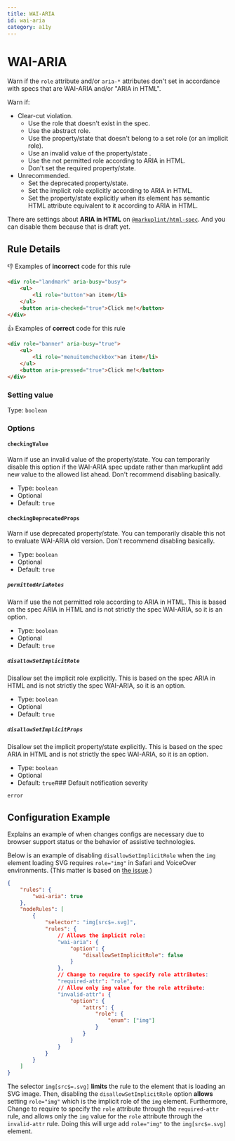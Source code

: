 ```yaml
---
title: WAI-ARIA
id: wai-aria
category: a11y
---
```


# WAI-ARIA

Warn if the `role` attribute and/or `aria-*` attributes don't set in accordance with specs that are WAI-ARIA and/or "ARIA in HTML".

Warn if:

-   Clear-cut violation.
    -   Use the role that doesn't exist in the spec.
    -   Use the abstract role.
    -   Use the property/state that doesn't belong to a set role (or an implicit role).
    -   Use an invalid value of the property/state .
    -   Use the not permitted role according to ARIA in HTML.
    -   Don't set the required property/state.
-   Unrecommended.
    -   Set the deprecated property/state.
    -   Set the implicit role explicitly according to ARIA in HTML.
    -   Set the property/state explicitly when its element has semantic HTML attribute equivalent to it according to ARIA in HTML.

There are settings about **ARIA in HTML** on [`@markuplint/html-spec`](https://github.com/markuplint/markuplint/tree/main/packages/%40markuplint/html-spec/src/aria-in-html). And you can disable them because that is draft yet.

## Rule Details

👎 Examples of **incorrect** code for this rule

```html
<div role="landmark" aria-busy="busy">
	<ul>
		<li role="button">an item</li>
	</ul>
	<button aria-checked="true">Click me!</button>
</div>
```

👍 Examples of **correct** code for this rule

```html
<div role="banner" aria-busy="true">
	<ul>
		<li role="menuitemcheckbox">an item</li>
	</ul>
	<button aria-pressed="true">Click me!</button>
</div>
```

### Setting value

Type: `boolean`

### Options

#### `checkingValue`

Warn if use an invalid value of the property/state. You can temporarily disable this option if the WAI-ARIA spec update rather than markuplint add new value to the allowed list ahead. Don't recommend disabling basically.

-   Type: `boolean`
-   Optional
-   Default: `true`

#### `checkingDeprecatedProps`

Warn if use deprecated property/state. You can temporarily disable this not to evaluate WAI-ARIA old version. Don't recommend disabling basically.

-   Type: `boolean`
-   Optional
-   Default: `true`

##### `permittedAriaRoles`

Warn if use the not permitted role according to ARIA in HTML. This is based on the spec ARIA in HTML and is not strictly the spec WAI-ARIA, so it is an option.

-   Type: `boolean`
-   Optional
-   Default: `true`

##### `disallowSetImplicitRole`

Disallow set the implicit role explicitly. This is based on the spec ARIA in HTML and is not strictly the spec WAI-ARIA, so it is an option.

-   Type: `boolean`
-   Optional
-   Default: `true`

##### `disallowSetImplicitProps`

Disallow set the implicit property/state explicitly. This is based on the spec ARIA in HTML and is not strictly the spec WAI-ARIA, so it is an option.

-   Type: `boolean`
-   Optional
-   Default: `true`### Default notification severity

`error`

## Configuration Example

Explains an example of when changes configs are necessary due to browser support status or the behavior of assistive technologies.

Below is an example of disabling `disallowSetImplicitRole` when the `img` element loading SVG requires `role="img"` in Safari and VoiceOver environments.
(This matter is based on [the issue](https://bugs.webkit.org/show_bug.cgi?id=145263).)

```json
{
	"rules": {
		"wai-aria": true
	},
	"nodeRules": [
		{
			"selector": "img[src$=.svg]",
			"rules": {
				// Allows the implicit role:
				"wai-aria": {
					"option": {
						"disallowSetImplicitRole": false
					}
				},
				// Change to require to specify role attributes:
				"required-attr": "role",
				// Allow only img value for the role attribute:
				"invalid-attr": {
					"option": {
						"attrs": {
							"role": {
								"enum": ["img"]
							}
						}
					}
				}
			}
		}
	]
}
```

The selector `img[src$=.svg]` **limits** the rule to the element that is loading an SVG image.
Then, disabling the `disallowSetImplicitRole` option **allows** setting `role="img"` which is the implicit role of the `img` element.
Furthermore, Change to require to specify the `role` attribute through the `required-attr` rule, and allows only the `img` value for the `role` attribute through the `invalid-attr` rule.
Doing this will urge add `role="img"` to the `img[src$=.svg]` element.
